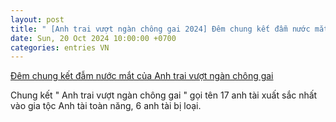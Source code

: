 ```yaml
---
layout: post
title: " [Anh trai vượt ngàn chông gai 2024] Đêm chung kết đẫm nước mắt của Anh trai vượt ngàn chông gai"
date: Sun, 20 Oct 2024 10:00:00 +0700
categories: entries VN
---
```

[Đêm chung kết đẫm nước mắt của Anh trai vượt ngàn chông gai](https://laodong.vn/van-hoa-giai-tri/dem-chung-ket-dam-nuoc-mat-cua-anh-trai-vuot-ngan-chong-gai-1410023.ldo)

Chung kết " Anh trai vượt ngàn chông gai " gọi tên 17 anh tài xuất sắc nhất vào gia tộc Anh tài toàn năng, 6 anh tài bị loại.

